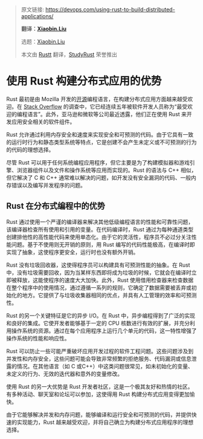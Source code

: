 > 原文链接: https://devops.com/using-rust-to-build-distributed-applications/
>
> **翻译：[Xiaobin.Liu](https://github.com/lxbwolf)**
>
> 选题：[Xiaobin.Liu](https://github.com/lxbwolf)
>
> 本文由 [Rustt](https://Rustt.org) 翻译，[StudyRust](https://studyrust.org) 荣誉推出

# 使用 Rust 构建分布式应用的优势

Rust 最初是由 Mozilla 开发的[开源](https://devops.com/?s=open+source)编程语言，在构建分布式应用方面越来越受欢迎。在 [Stack Overflow](https://stackoverflow.com/) 的调查中，它已经连续五年被软件开发人员称为“最受欢迎的编程语言”。此外，亚马逊和微软等公司最近透露，他们正在使用 Rust 来开发应用安全相关的软件组件。

Rust 允许通过利用内存安全和速度来实现安全和可预测的代码。由于它具有一致的运行时行为和静态类型系统等特点，它是创建不会产生未定义或不可预测的行为的代码的理想选择。

尽管 Rust 可以用于任何系统编程应用程序，但它主要是为了构建模拟器和游戏引擎、浏览器组件以及文件和操作系统等应用而实现的。Rust 的语法与 C++ 相似，但它解决了 C 和 C++ 通常难以解决的问题，如开发没有安全漏洞的代码、一般内存错误以及编写并发程序的问题。

## Rust 在分布式编程中的优势

Rust 通过使用一个严谨的编译器来解决其他低级编程语言的性能和可靠性问题，该编译器检查所有使用和引用的变量。在代码编译时，Rust 通过为每种通道类型创建排他性的高性能代码来使用单态化。由于它的灵活性，程序员不必过分关注性能问题。基于不使用则无开销的原则，用 Rust 编写的代码性能极高，在编译时即实现了抽象，这使程序更安全，运行时也没有额外开销。

Rust 没有垃圾回收器，这使得程序员可以构建具有可预测性能的抽象。在 Rust 中，没有垃圾需要回收，因为当某样东西即将成为垃圾的时候，它就会在编译时立即被释放，这能使程序的速度大大加快。此外，Rust 使用借用检查器来检查数据在整个程序中的使用情况，通过遵循一系列的规则，它确定了数据需要被丢弃或初始化的地方。它提供了与垃圾收集器相同的优点，并具有人工管理的效率和可预测性。

Rust 的另一个关键特征是它的异步 I/O。在 Rust 中，异步编程得到了广泛的实现和良好的集成。它使开发者能够基于一定的 CPU 核数进行有效的扩展，并充分利用操作系统的资源。通过在每个应用程序上运行几个单元的代码，这一特性增强了操作系统的性能和响应性。

Rust 可以防止一些可能严重破坏应用开发过程的软件工程问题。这些问题涉及到并发性和内存安全，这些问题可能会导致非常频繁的拒绝服务、代码漏洞或信息泄露的情况。在其他语言（如 C 或C++）中这类问题很常见，如未初始化的变量、未定义的行为、无效的迭代器和意外的变量修改。

使用 Rust 的另一大优势是 Rust 开发者社区，这是一个极其友好和热情的社区。有多种活动、聊天室和论坛可以参加，这使得用 Rust 构建分布式应用变得更加愉快。

由于它能够解决并发和内存问题，能够编译和运行安全和可预测的代码，并提供快速的实现能力，Rust 越来越受欢迎，并将自己确立为构建分布式应用程序的理想选择。

